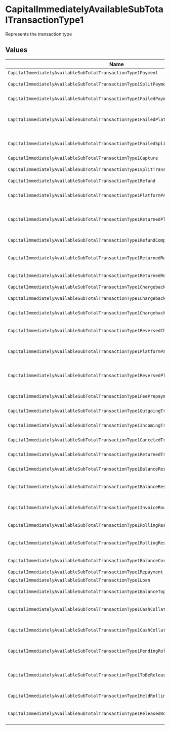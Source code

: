 # CapitalImmediatelyAvailableSubTotalTransactionType1

Represents the transaction type


## Values

| Name                                                                                   | Value                                                                                  |
| -------------------------------------------------------------------------------------- | -------------------------------------------------------------------------------------- |
| `CapitalImmediatelyAvailableSubTotalTransactionType1Payment`                           | payment                                                                                |
| `CapitalImmediatelyAvailableSubTotalTransactionType1SplitPayment`                      | split-payment                                                                          |
| `CapitalImmediatelyAvailableSubTotalTransactionType1FailedPayment`                     | failed-payment                                                                         |
| `CapitalImmediatelyAvailableSubTotalTransactionType1FailedPlatformSplitPayment`        | failed-platform-split-payment                                                          |
| `CapitalImmediatelyAvailableSubTotalTransactionType1FailedSplitPaymentCompensation`    | failed-split-payment-compensation                                                      |
| `CapitalImmediatelyAvailableSubTotalTransactionType1Capture`                           | capture                                                                                |
| `CapitalImmediatelyAvailableSubTotalTransactionType1SplitTransaction`                  | split-transaction                                                                      |
| `CapitalImmediatelyAvailableSubTotalTransactionType1Refund`                            | refund                                                                                 |
| `CapitalImmediatelyAvailableSubTotalTransactionType1PlatformPaymentRefund`             | platform-payment-refund                                                                |
| `CapitalImmediatelyAvailableSubTotalTransactionType1ReturnedPlatformPaymentRefund`     | returned-platform-payment-refund                                                       |
| `CapitalImmediatelyAvailableSubTotalTransactionType1RefundCompensation`                | refund-compensation                                                                    |
| `CapitalImmediatelyAvailableSubTotalTransactionType1ReturnedRefundCompensation`        | returned-refund-compensation                                                           |
| `CapitalImmediatelyAvailableSubTotalTransactionType1ReturnedRefund`                    | returned-refund                                                                        |
| `CapitalImmediatelyAvailableSubTotalTransactionType1Chargeback`                        | chargeback                                                                             |
| `CapitalImmediatelyAvailableSubTotalTransactionType1ChargebackReversal`                | chargeback-reversal                                                                    |
| `CapitalImmediatelyAvailableSubTotalTransactionType1ChargebackCompensation`            | chargeback-compensation                                                                |
| `CapitalImmediatelyAvailableSubTotalTransactionType1ReversedChargebackCompensation`    | reversed-chargeback-compensation                                                       |
| `CapitalImmediatelyAvailableSubTotalTransactionType1PlatformPaymentChargeback`         | platform-payment-chargeback                                                            |
| `CapitalImmediatelyAvailableSubTotalTransactionType1ReversedPlatformPaymentChargeback` | reversed-platform-payment-chargeback                                                   |
| `CapitalImmediatelyAvailableSubTotalTransactionType1FeePrepayment`                     | fee-prepayment                                                                         |
| `CapitalImmediatelyAvailableSubTotalTransactionType1OutgoingTransfer`                  | outgoing-transfer                                                                      |
| `CapitalImmediatelyAvailableSubTotalTransactionType1IncomingTransfer`                  | incoming-transfer                                                                      |
| `CapitalImmediatelyAvailableSubTotalTransactionType1CanceledTransfer`                  | canceled-transfer                                                                      |
| `CapitalImmediatelyAvailableSubTotalTransactionType1ReturnedTransfer`                  | returned-transfer                                                                      |
| `CapitalImmediatelyAvailableSubTotalTransactionType1BalanceReserve`                    | balance-reserve                                                                        |
| `CapitalImmediatelyAvailableSubTotalTransactionType1BalanceReserveReturn`              | balance-reserve-return                                                                 |
| `CapitalImmediatelyAvailableSubTotalTransactionType1InvoiceRoundingCompensation`       | invoice-rounding-compensation                                                          |
| `CapitalImmediatelyAvailableSubTotalTransactionType1RollingReserveHold`                | rolling-reserve-hold                                                                   |
| `CapitalImmediatelyAvailableSubTotalTransactionType1RollingReserveRelease`             | rolling-reserve-release                                                                |
| `CapitalImmediatelyAvailableSubTotalTransactionType1BalanceCorrection`                 | balance-correction                                                                     |
| `CapitalImmediatelyAvailableSubTotalTransactionType1Repayment`                         | repayment                                                                              |
| `CapitalImmediatelyAvailableSubTotalTransactionType1Loan`                              | loan                                                                                   |
| `CapitalImmediatelyAvailableSubTotalTransactionType1BalanceTopup`                      | balance-topup                                                                          |
| `CapitalImmediatelyAvailableSubTotalTransactionType1CashCollateralIssuance`            | cash-collateral-issuance';                                                             |
| `CapitalImmediatelyAvailableSubTotalTransactionType1CashCollateralRelease`             | cash-collateral-release                                                                |
| `CapitalImmediatelyAvailableSubTotalTransactionType1PendingRollingReserve`             | pending-rolling-reserve                                                                |
| `CapitalImmediatelyAvailableSubTotalTransactionType1ToBeReleasedRollingReserve`        | to-be-released-rolling-reserve                                                         |
| `CapitalImmediatelyAvailableSubTotalTransactionType1HeldRollingReserve`                | held-rolling-reserve                                                                   |
| `CapitalImmediatelyAvailableSubTotalTransactionType1ReleasedRollingReserve`            | released-rolling-reserve                                                               |